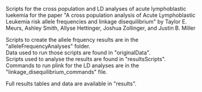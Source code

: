 Scripts for the cross population and LD analyses of acute lymphoblastic luekemia for the paper 
"A cross population analysis of Acute Lymphoblastic Leukemia risk allele frequencies and linkage disequilibrium" 
by Taylor E. Meurs, Ashley Smith, Allyse Hettinger, Joshua Zollinger, and Justin B. Miller
  
  
Scripts to create the allele frquency results are in the "alleleFrequencyAnalyses" folder.  
Data used to run those scripts are found in "originalData".  
Scripts used to analyse the results are found in "resultsScripts".  
Commands to run plink for the LD analyses are in the "linkage_disequilibrium_commands" file.  
  
Full results tables and data are available in "results".
